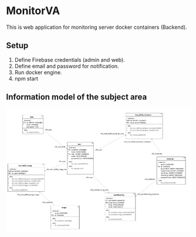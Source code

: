 # MonitorVA
This is web application for monitoring server docker containers (Backend).
## Setup
1) Define Firebase credentials (admin and web).
2) Define email and password for notification.
3) Run docker engine.
4) npm start

## Information model of the subject area

![Alt text](https://github.com/AminLexs/monitorVA/blob/main/screenshots/img.png)
